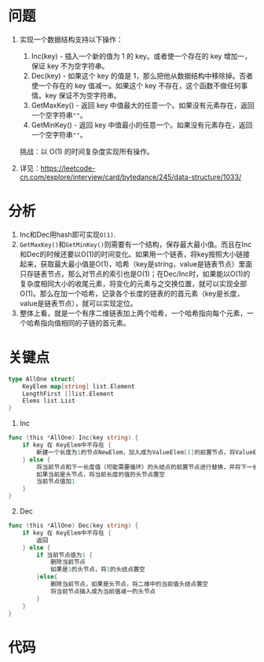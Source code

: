 # 问题

1. 实现一个数据结构支持以下操作：

   1. Inc(key) - 插入一个新的值为 1 的 key。或者使一个存在的 key 增加一，保证 key 不为空字符串。
   2. Dec(key) - 如果这个 key 的值是 1，那么把他从数据结构中移除掉。否者使一个存在的 key 值减一。如果这个 key 不存在，这个函数不做任何事情。key 保证不为空字符串。
   3. GetMaxKey() - 返回 key 中值最大的任意一个。如果没有元素存在，返回一个空字符串`""`。
   4. GetMinKey() - 返回 key 中值最小的任意一个。如果没有元素存在，返回一个空字符串`""`。

   挑战：以 O(1) 的时间复杂度实现所有操作。

2. 详见：<https://leetcode-cn.com/explore/interview/card/bytedance/245/data-structure/1033/>

# 分析

1. Inc和Dec用hash即可实现`O(1)`.
2. `GetMaxKey()`和`GetMinKey()`则需要有一个结构，保存最大最小值。而且在Inc和Dec的时候还要以O(1)的时间变化。如果用一个链表，将key按照大小链接起来，获取最大最小值是O(1)，哈希（key是string，value是链表节点）里面只存链表节点，那么对节点的索引也是O(1)；在Dec/Inc时，如果能以O(1)的复杂度相同大小的收尾元素，将变化的元素与之交换位置，就可以实现全部O(1)。那么在加一个哈希，记录各个长度的链表的的首元素（key是长度，value是链表节点），就可以实现定位。
3. 整体上看，就是一个有序二维链表加上两个哈希，一个哈希指向每个元素，一个哈希指向值相同的子链的首元素。

# 关键点

```go
type AllOne struct{
    KeyElem map[string] list.Element
    LengthFirst []list.Element
    Elems list.List
}
```

1. Inc

```go
func (this *AllOne) Inc(key string) {
    if key 在 KeyElem中不存在 {
        新建一个长度为1的节点NewElem，加入成为ValueElem[1]的前置节点，将ValueElem[1]设置为新加入的节点
    } else {
        将当前节点和下一长度值（可能需要循环）的头结点的前置节点进行替换，并将下一长度值链表的头结点更换为当前节点。
        如果当前是头节点，将当前长度的值的头节点置空
        当前节点值加1
    }
}
```

2. Dec

```go
func (this *AllOne) Dec(key string) {
    if key 在 KeyElem中不存在 {
        返回
    } else {
        if 当前节点值为1 {
            删除当前节点
            如果是1的头节点，将1的头结点置空
        }else{
            删除当前节点，如果是头节点，将二维中的当前值头结点置空
            将当前节点插入成为当前值减一的头节点
        }
    }
}
```





# 代码

